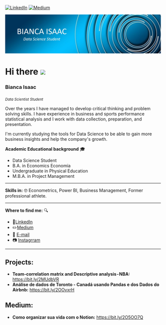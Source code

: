 [![LinkedIn](https://img.shields.io/badge/LinkedIn-biancaisaac-blue.svg)](https://www.linkedin.com/in/bianca-rodrigues-isaac/) [![Medium](https://img.shields.io/badge/Medium-biancaisaac-green)](https://biancarisaac.medium.com/)


<p align="center">
  <img src="https://github.com/bianca-isaac/Portfolio/blob/main/Capa_github.jpg" >
</p>

# Hi there <img src="https://raw.githubusercontent.com/iampavangandhi/iampavangandhi/master/gifs/Hi.gif" width="30px"></h2> 


### Bianca Isaac
<sub>*Data Scientist Student*</sub>

Over the years I have managed to develop critical thinking and problem solving skills.
I have experience in business and sports performance statistical analysis and I work with data collection, preparation, and presentation.


I'm currently studying the tools for Data Science to be able to gain more business insights and help the company's growth.


**Academic Educational background** 🎓
* Data Science Student 
* B.A. in Economics Economia
* Undergraduate in Physical Education
* M.B.A. in Project Management 

---

**Skills in:** 🤓 
Econometrics, Power BI, Business Management, Former professional athlete.

---

**Where to find me:** 🔍
* :briefcase:[LinkedIn](https://www.linkedin.com/in/bianca-rodrigues-isaac/)
* :pencil2:[Medium](https://biancarisaac.medium.com/)
* :email: [E-mail](biancarisaac@gmail.com)
* :camera: [Instagrram](https://biancarisaac.medium.com/)

---

## Projects:

* **Team-correlation matrix and Descriptive analysis - NBA:** https://bit.ly/2MUdbVR
* **Análise de dados de Toronto - Canadá usando Pandas e dos Dados do Airbnb:** https://bit.ly/2OOvxrH



## Medium:
* **Como organizar sua vida com o Notion:** https://bit.ly/2O5OO7Q
